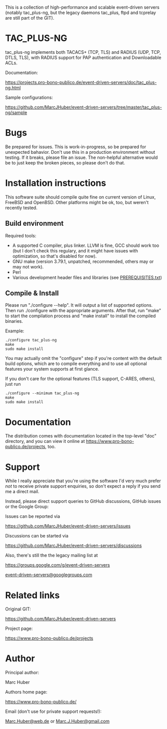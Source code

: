 This is a collection of high-performance and scalable event-driven servers
(notably tac_plus-ng, but the legacy daemons tac_plus, ftpd and tcprelay
are still part of the GIT).

TAC_PLUS-NG
===========

tac_plus-ng implements both TACACS+ (TCP, TLS) and RADIUS (UDP, TCP, DTLS,
TLS), with RADIUS support for PAP authentication and Downloadable ACLs.

Documentation:

  https://projects.pro-bono-publico.de/event-driven-servers/doc/tac_plus-ng.html

Sample configurations:

  https://github.com/MarcJHuber/event-driven-servers/tree/master/tac_plus-ng/sample

Bugs
====

Be prepared for issues. This is work-in-progress, so be prepared for
unexpected bahavior. Don't use this in a production environment without
testing. If it breaks, please file an issue. The non-helpful alternative
would be to just keep the broken pieces, so please don't do that. 

Installation instructions
=========================

This software suite should compile quite fine on current version of Linux, FreeBSD
and OpenBSD.  Other platforms might be ok, too, but weren't recently tested.

Build environment
-----------------

Required tools:

- A supported C compiler, plus linker. LLVM is fine, GCC should work too
  (but I don't check this regulary, and it might have issues with
  optimization, so that's disabled for now).
- GNU make (version 3.79.1, unpatched,  recommended, others may or may
  not work).
- Perl
- Various development header files and libraries (see [PREREQUISITES.txt](PREREQUISITES.txt))

Compile & Install
-----------------

Please run "./configure --help". It will output a list of supported
options. Then run ./configure with the appropriate arguments. After
that, run "make" to start the compilation process and "make install"
to install the compiled binaries.

Example:

````
./configure tac_plus-ng
make
sudo make install
````

You may actually omit the "configure" step if you're content with
the default build options, which are to compile everything and to
use all optional features your system supports at first glance.

If you don't care for the optional features (TLS support, C-ARES,
others), just run

````
./configure --minimum tac_plus-ng
make
sudo make install
````

Documentation
=============

The distribution comes with documentation located in the
top-level "doc" directory, and you can view it online at
https://www.pro-bono-publico.de/projects, too.

Support
=======

While I really appreciate that you're using the software I'd
very much prefer *not* to receive private support enquiries,
so don't expect a reply if you send me a direct mail.

Instead, please direct support queries to GitHub discussions,
GitHub issues or the Google Group:

Issues can be reported via

  https://github.com/MarcJHuber/event-driven-servers/issues

Discussions can be started via

  https://github.com/MarcJHuber/event-driven-servers/discussions

Also, there's still the the legacy mailing list at

   https://groups.google.com/g/event-driven-servers

   event-driven-servers@googlegroups.com

Related links
=============

Original GIT:

  https://github.com/MarcJHuber/event-driven-servers

Project page:

  https://www.pro-bono-publico.de/projects

Author
======

Principal author:

  Marc Huber

Authors home page:

  https://www.pro-bono-publico.de/


Email (don't use for private support requests!):

  Marc.Huber@web.de or Marc.J.Huber@gmail.com

